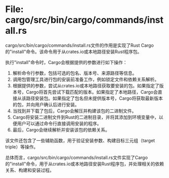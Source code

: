 # File: cargo/src/bin/cargo/commands/install.rs

cargo/src/bin/cargo/commands/install.rs文件的作用是实现了Rust Cargo的"install"命令。该命令用于从crates.io或本地路径安装Rust程序包。

执行"install"命令时，Cargo会根据提供的参数进行如下操作：
1. 解析命令行参数，包括可选的包名、版本号、来源路径等信息。
2. 调用包管理工具进行包的安装前准备工作，例如锁定文件和依赖关系解析。
3. 根据提供的参数，尝试从crates.io或本地路径获取要安装的包。如果指定了版本号，Cargo将首先尝试下载匹配的版本。如果指定了本地路径，Cargo会直接从该路径安装包。如果指定了包名但未提供版本号，Cargo将获取最新版本的包，并向用户确认后进行安装。
4. 当找到并下载了包后，Cargo会解压并构建该包的二进制文件。
5. Cargo将安装二进制文件到Rust的二进制目录，并将其添加到环境变量中，以便用户可以通过命令行直接调用安装的程序。
6. 最后，Cargo会继续解析并安装该包的依赖关系。

该文件还包含了一些辅助函数，用于验证安装参数、构建目标三元组（target triple）等操作。

总体而言，cargo/src/bin/cargo/commands/install.rs文件实现了Cargo的"install"命令，用于从crates.io或本地路径安装Rust程序包，并处理相关的依赖关系、构建和安装过程。

